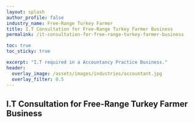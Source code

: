 ```yaml
---
layout: splash 
author_profile: false 
industry_name: Free-Range Turkey Farmer
title: I.T Consultation for Free-Range Turkey Farmer Business
permalink: /it-consultation-for-free-range-turkey-farmer-business

toc: true
toc_sticky: true

excerpt: "I.T required in a Accountancy Practice Business."
header:
  overlay_image: /assets/images/industries/accountant.jpg
  overlay_filter: 0.5 
---
```


## I.T Consultation for Free-Range Turkey Farmer Business